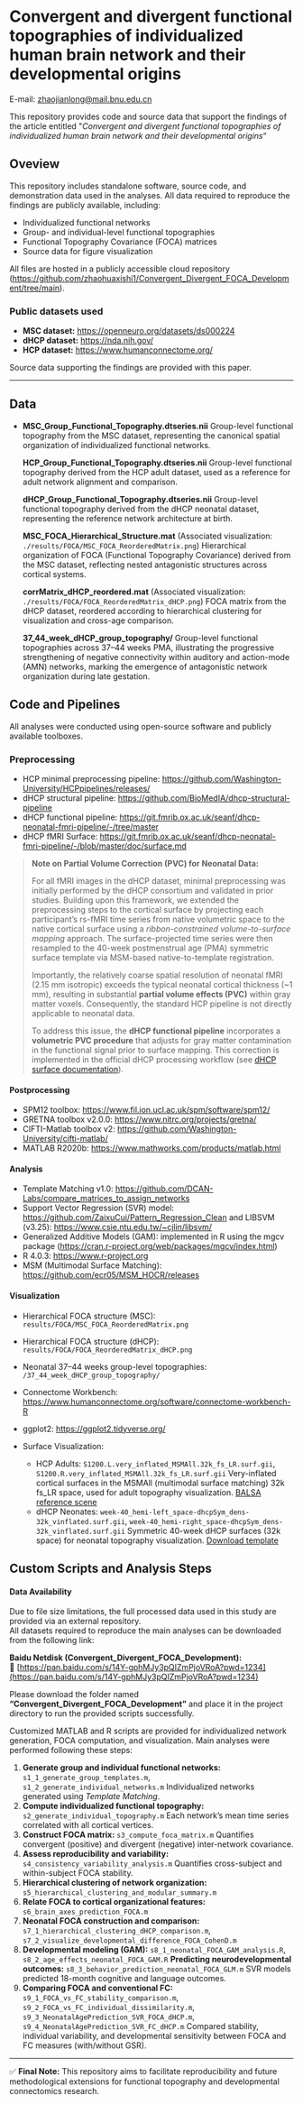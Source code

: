 # Convergent and divergent functional topographies of individualized human brain network and their developmental origins

E-mail: [zhaojianlong@mail.bnu.edu.cn](mailto:zhaojianlong@mail.bnu.edu.cn)

This repository provides code and source data that support the findings of the article entitled "*Convergent and divergent functional topographies of individualized human brain network and their developmental origins*“ 

## Oveview

This repository includes standalone software, source code, and demonstration data used in the analyses.
 All data required to reproduce the findings are publicly available, including:

- Individualized functional networks
- Group- and individual-level functional topographies
- Functional Topography Covariance (FOCA) matrices
- Source data for figure visualization

All files are hosted in a publicly accessible cloud repository (https://github.com/zhaohuaxishi1/Convergent_Divergent_FOCA_Development/tree/main).

### **Public datasets used**

- **MSC dataset:** https://openneuro.org/datasets/ds000224
- **dHCP dataset:** https://nda.nih.gov/
- **HCP dataset:** https://www.humanconnectome.org/

Source data supporting the findings are provided with this paper.

------

## Data

- **MSC_Group_Functional_Topography.dtseries.nii**
   Group-level functional topography from the MSC dataset, representing the canonical spatial organization of individualized functional networks.

  **HCP_Group_Functional_Topography.dtseries.nii**
   Group-level functional topography derived from the HCP adult dataset, used as a reference for adult network alignment and comparison.

  **dHCP_Group_Functional_Topography.dtseries.nii**
   Group-level functional topography derived from the dHCP neonatal dataset, representing the reference network architecture at birth.

  **MSC_FOCA_Hierarchical_Structure.mat**
   (Associated visualization: `./results/FOCA/MSC_FOCA_ReorderedMatrix.png`)
   Hierarchical organization of FOCA (Functional Topography Covariance) derived from the MSC dataset, reflecting nested antagonistic structures across cortical systems.

  **corrMatrix_dHCP_reordered.mat**
   (Associated visualization: `./results/FOCA/FOCA_ReorderedMatrix_dHCP.png`)
   FOCA matrix from the dHCP dataset, reordered according to hierarchical clustering for visualization and cross-age comparison.

  **37_44_week_dHCP_group_topography/**
   Group-level functional topographies across 37–44 weeks PMA, illustrating the progressive strengthening of negative connectivity within auditory and action-mode (AMN) networks, marking the emergence of antagonistic network organization during late gestation.

## **Code and Pipelines**

All analyses were conducted using open-source software and publicly available toolboxes.

### **Preprocessing**

- HCP minimal preprocessing pipeline: https://github.com/Washington-University/HCPpipelines/releases/
- dHCP structural pipeline: https://github.com/BioMedIA/dhcp-structural-pipeline
- dHCP functional pipeline: https://git.fmrib.ox.ac.uk/seanf/dhcp-neonatal-fmri-pipeline/-/tree/master
- dHCP fMRI Surface: https://git.fmrib.ox.ac.uk/seanf/dhcp-neonatal-fmri-pipeline/-/blob/master/doc/surface.md 
> **Note on Partial Volume Correction (PVC) for Neonatal Data:**  
> 
> For all fMRI images in the dHCP dataset, minimal preprocessing was initially performed by the dHCP consortium and validated in prior studies. Building upon this framework, we extended the preprocessing steps to the cortical surface by projecting each participant’s rs-fMRI time series from native volumetric space to the native cortical surface using a *ribbon-constrained volume-to-surface mapping* approach. The surface-projected time series were then resampled to the 40-week postmenstrual age (PMA) symmetric surface template via MSM-based native-to-template registration.  
> 
> Importantly, the relatively coarse spatial resolution of neonatal fMRI (2.15 mm isotropic) exceeds the typical neonatal cortical thickness (~1 mm), resulting in substantial **partial volume effects (PVC)** within gray matter voxels. Consequently, the standard HCP pipeline is not directly applicable to neonatal data.  
> 
> To address this issue, the **dHCP functional pipeline** incorporates a **volumetric PVC procedure** that adjusts for gray matter contamination in the functional signal prior to surface mapping. This correction is implemented in the official dHCP processing workflow (see [dHCP surface documentation](https://git.fmrib.ox.ac.uk/seanf/dhcp-neonatal-fmri-pipeline/-/blob/master/doc/surface.md?ref_type=heads)).
> 
#### Postprocessing

- SPM12 toolbox: https://www.fil.ion.ucl.ac.uk/spm/software/spm12/
- GRETNA toolbox v2.0.0: https://www.nitrc.org/projects/gretna/
- CIFTI-Matlab toolbox v2: https://github.com/Washington-University/cifti-matlab/
- MATLAB R2020b: https://www.mathworks.com/products/matlab.html

#### Analysis

- Template Matching v1.0: https://github.com/DCAN-Labs/compare_matrices_to_assign_networks
- Support Vector Regression (SVR) model: https://github.com/ZaixuCui/Pattern_Regression_Clean and LIBSVM (v3.25): https://www.csie.ntu.edu.tw/~cjlin/libsvm/
- Generalized Additive Models (GAM): implemented in R using the mgcv package (https://cran.r-project.org/web/packages/mgcv/index.html)
- R 4.0.3: https://www.r-project.org
- MSM (Multimodal Surface Matching): https://github.com/ecr05/MSM_HOCR/releases

#### **Visualization**

- Hierarchical FOCA structure (MSC): `results/FOCA/MSC_FOCA_ReorderedMatrix.png`
- Hierarchical FOCA structure (dHCP): `results/FOCA/FOCA_ReorderedMatrix_dHCP.png`

- Neonatal 37–44 weeks group-level topographies: `/37_44_week_dHCP_group_topography/`
- Connectome Workbench: https://www.humanconnectome.org/software/connectome-workbench-R 
-  ggplot2: https://ggplot2.tidyverse.org/
- Surface Visualization:
  - HCP Adults:
     `S1200.L.very_inflated_MSMAll.32k_fs_LR.surf.gii`,
     `S1200.R.very_inflated_MSMAll.32k_fs_LR.surf.gii`
     Very-inflated cortical surfaces in the MSMAll (multimodal surface matching) 32k fs_LR space, used for adult topography visualization.
     [BALSA reference scene](https://balsa.wustl.edu/sceneFile/7qP5m)
  - dHCP Neonates:
     `week-40_hemi-left_space-dhcpSym_dens-32k_vinflated.surf.gii`,
     `week-40_hemi-right_space-dhcpSym_dens-32k_vinflated.surf.gii`
     Symmetric 40-week dHCP surfaces (32k space) for neonatal topography visualization.
     [Download template](https://biomedic.doc.ic.ac.uk/brain-development/downloads/dhcpSym_template.zip)

## **Custom Scripts and Analysis Steps**
#### Data Availability

Due to file size limitations, the full processed data used in this study are provided via an external repository.  
All datasets required to reproduce the main analyses can be downloaded from the following link:

**Baidu Netdisk (Convergent_Divergent_FOCA_Development):**  
🔗 [https://pan.baidu.com/s/14Y-gphMJy3pQIZmPjoVRoA?pwd=1234](https://pan.baidu.com/s/14Y-gphMJy3pQIZmPjoVRoA?pwd=1234)  

Please download the folder named **“Convergent_Divergent_FOCA_Development”** and place it in the project directory to run the provided scripts successfully.


Customized MATLAB and R scripts are provided for individualized network generation, FOCA computation, and visualization.
 Main analyses were performed following these steps:

1. **Generate group and individual functional networks:**
    `s1_1_generate_group_templates.m`, `s1_2_generate_individual_networks.m`
    Individualized networks generated using *Template Matching*.
2. **Compute individualized functional topography:**
    `s2_generate_individual_topography.m`
    Each network’s mean time series correlated with all cortical vertices.
3. **Construct FOCA matrix:**
    `s3_compute_foca_matrix.m`
    Quantifies convergent (positive) and divergent (negative) inter-network covariance.
4. **Assess reproducibility and variability:**
    `s4_consistency_variability_analysis.m`
    Quantifies cross-subject and within-subject FOCA stability.
5. **Hierarchical clustering of network organization:**
    `s5_hierarchical_clustering_and_modular_summary.m`
6. **Relate FOCA to cortical organizational features:**
    `s6_brain_axes_prediction_FOCA.m`
7. **Neonatal FOCA construction and comparison:**
    `s7_1_hierarchical_clustering_dHCP_comparison.m`,
    `s7_2_visualize_developmental_difference_FOCA_CohenD.m`
8. **Developmental modeling (GAM):**
    `s8_1_neonatal_FOCA_GAM_analysis.R`, `s8_2_age_effects_neonatal_FOCA_GAM.R`
   **Predicting neurodevelopmental outcomes:**
    `s8_3_behavior_prediction_neonatal_FOCA_GLM.m`
    SVR models predicted 18-month cognitive and language outcomes.
9. **Comparing FOCA and conventional FC:**
     `s9_1_FOCA_vs_FC_stability_comparison.m`,
     `s9_2_FOCA_vs_FC_individual_dissimilarity.m`,
     `s9_3_NeonatalAgePrediction_SVR_FOCA_dHCP.m`,
     `s9_4_NeonatalAgePrediction_SVR_FC_dHCP.m`
     Compared stability, individual variability, and developmental sensitivity between FOCA and FC measures (with/without GSR).

------

✅ **Final Note:**
 This repository aims to facilitate reproducibility and future methodological extensions for functional topography and developmental connectomics research.
